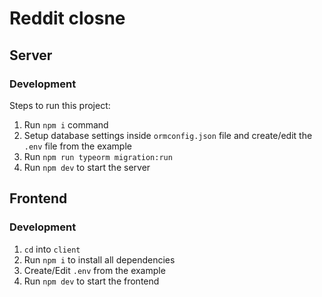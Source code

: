 # Reddit closne

## Server

### Development

Steps to run this project:

1. Run `npm i` command
2. Setup database settings inside `ormconfig.json` file and create/edit the `.env` file from the example
3. Run `npm run typeorm migration:run`
4. Run `npm dev` to start the server

## Frontend

### Development

1. `cd` into `client`
2. Run `npm i` to install all dependencies
3. Create/Edit `.env` from the example
4. Run `npm dev` to start the frontend 
